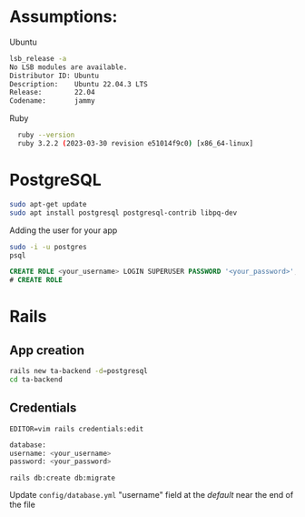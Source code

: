 # Assumptions:
Ubuntu
```bash
lsb_release -a
No LSB modules are available.
Distributor ID: Ubuntu
Description:    Ubuntu 22.04.3 LTS
Release:        22.04
Codename:       jammy
```
Ruby
```bash
  ruby --version
  ruby 3.2.2 (2023-03-30 revision e51014f9c0) [x86_64-linux]
```
# PostgreSQL
```bash
sudo apt-get update
sudo apt install postgresql postgresql-contrib libpq-dev
```
Adding the user for your app
```bash
sudo -i -u postgres
psql
```
```sql
CREATE ROLE <your_username> LOGIN SUPERUSER PASSWORD '<your_password>';
# CREATE ROLE
```
# Rails
## App creation
```bash
rails new ta-backend -d=postgresql
cd ta-backend
```
## Credentials
`EDITOR=vim rails credentials:edit`

```bash
database:
username: <your_username>
password: <your_password>
```
`rails db:create db:migrate`

Update `config/database.yml` "username" field at the *default* near the end of the file